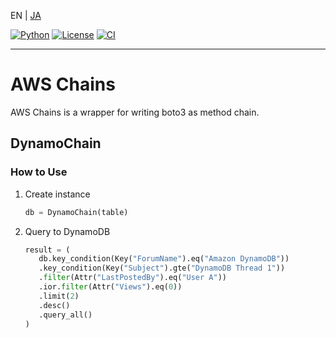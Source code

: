 
EN | [JA](/README.ja.md)

[![Python](https://img.shields.io/badge/Python-3.9-blue?logo=python)](https://hub.docker.com/layers/library/python/3.9/images/sha256-c65dadac8789fed40962578392e99a0528dcb868442c75d144e68ba858984837?context=explore)
[![License](https://img.shields.io/badge/Apache-2.0-D22128?logo=apache)](LICENSE)
[![CI](https://github.com/44103/awschain/actions/workflows/main.yml/badge.svg)](https://github.com/44103/awschain/actions/workflows/main.yml)

-----

# AWS Chains
AWS Chains is a wrapper for writing boto3 as method chain.

## DynamoChain
### How to Use
1. Create instance
   ```python
   db = DynamoChain(table)
   ```
1. Query to DynamoDB
   ```python
   result = (
      db.key_condition(Key("ForumName").eq("Amazon DynamoDB"))
      .key_condition(Key("Subject").gte("DynamoDB Thread 1"))
      .filter(Attr("LastPostedBy").eq("User A"))
      .ior.filter(Attr("Views").eq(0))
      .limit(2)
      .desc()
      .query_all()
   )
   ```

